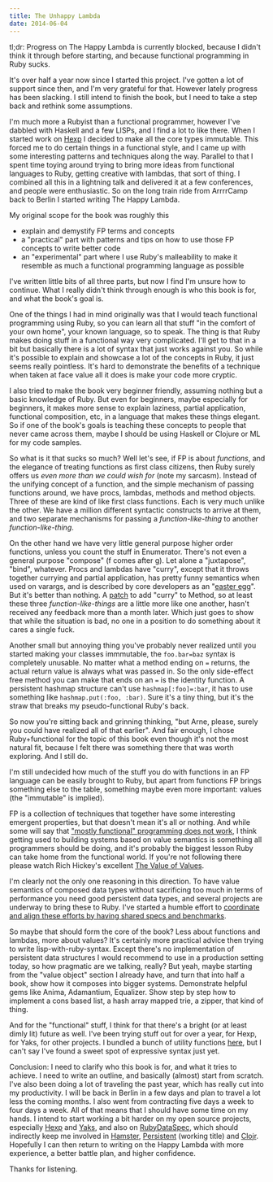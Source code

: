 ```yaml
---
title: The Unhappy Lambda
date: 2014-06-04
---
```


tl;dr: Progress on The Happy Lambda is currently blocked, because I didn't think it through before starting, and because functional programming in Ruby sucks.

It's over half a year now since I started this project. I've gotten a lot of support since then, and I'm very grateful for that. However lately progress has been slacking. I still intend to finish the book, but I need to take a step back and rethink some assumptions.

I'm much more a Rubyist than a functional programmer, however I've dabbled with Haskell and a few LISPs, and I find a lot to like there. When I started work on [Hexp](https://github.com/plexus/hexp) I decided to make all the core types immutable. This forced me to do certain things in a functional style, and I came up with some interesting patterns and techniques along the way. Parallel to that I spent time toying around trying to bring more ideas from functional languages to Ruby, getting creative with lambdas, that sort of thing. I combined all this in a lightning talk and delivered it at a few conferences, and people were enthusiastic. So on the long train ride from ArrrrCamp back to Berlin I started writing The Happy Lambda.

My original scope for the book was roughly this

* explain and demystify FP terms and concepts
* a "practical" part with patterns and tips on how to use those FP concepts to write better code
* an "experimental" part where I use Ruby's malleability to make it resemble as much a functional programming language as possible

I've written little bits of all three parts, but now I find I'm unsure how to continue. What I really didn't think through enough is who this book is for, and what the book's goal is.

One of the things I had in mind originally was that I would teach functional programming using Ruby, so you can learn all that stuff "in the comfort of your own home", your known language, so to speak. The thing is that Ruby makes doing stuff in a functional way very complicated. I'll get to that in a bit but basically there is a lot of syntax that just works against you. So while it's possible to explain and showcase a lot of the concepts in Ruby, it just seems really pointless. It's hard to demonstrate the benefits of a technique when taken at face value all it does is make your code more cryptic.

I also tried to make the book very beginner friendly, assuming nothing but a basic knowledge of Ruby. But even for beginners, maybe especially for beginners, it makes more sense to explain laziness, partial application, functional composition, etc, in a language that makes these things elegant. So if one of the book's goals is teaching these concepts to people that never came across them, maybe I should be using Haskell or Clojure or ML for my code samples.

So what is it that sucks so much? Well let's see, if FP is about *functions*, and the elegance of treating functions as first class citizens, then Ruby surely offers us *even more than we could wish for* (note my sarcasm). Instead of the unifying concept of a function, and the simple mechanism of passing functions around, we have procs, lambdas, methods and method objects. Three of these are kind of like first class functions. Each is very much unlike the other. We have a million different syntactic constructs to arrive at them, and two separate mechanisms for passing a *function-like-thing* to another *function-like-thing*.

On the other hand we have very little general purpose higher order functions, unless you count the stuff in Enumerator. There's not even a general purpose "compose" (f comes after g). Let alone a "juxtapose", "bind", whatever. Procs and lambdas have "curry", except that it throws together currying and partial application, has pretty funny semantics when used on varargs, and is described by core developers as an "[easter egg](https://bugs.ruby-lang.org/issues/6253)". But it's better than nothing. A [patch](https://bugs.ruby-lang.org/issues/9783) to add "curry" to Method, so at least these three *function-like-things* are a little more like one another, hasn't received any feedback more than a month later. Which just goes to show that while the situation is bad, no one in a position to do something about it cares a single fuck.

Another small but annoying thing you've probably never realized until you started making your classes immmutable, the `foo.bar=baz` syntax is completely unusable. No matter what a method ending on `=` returns, the actual return value is always what was passed in. So the only side-effect free method you can make that ends on an `=` is the identity function. A persistent hashmap structure can't use `hashmap[:foo]=:bar`, it has to use something like `hashmap.put(:foo, :bar)`. Sure it's a tiny thing, but it's the straw that breaks my pseudo-functional Ruby's back.

So now you're sitting back and grinning thinking, "but Arne, please, surely you could have realized all of that earlier". And fair enough, I chose Ruby+functional for the topic of this book even though it's not the most natural fit, because I felt there was something there that was worth exploring. And I still do.

I'm still undecided how much of the stuff you do with functions in an FP language can be easily brought to Ruby, but apart from functions FP brings something else to the table, something maybe even more important: values (the "immutable" is implied).

FP is a collection of techniques that together have some interesting emergent properties, but that doesn't mean it's all or nothing. And while some will say that ["mostly functional" programming does not work](http://queue.acm.org/detail.cfm?id=2611829), I think getting used to building systems based on value semantics is something all programmers should be doing, and it's probably the biggest lesson Ruby can take home from the functional world. If you're not following there please watch Rich Hickey's excellent [The Value of Values](http://www.youtube.com/watch?v=-6BsiVyC1kM).

I'm clearly not the only one reasoning in this direction. To have value semantics of composed data types without sacrificing too much in terms of performance you need good persistent data types, and several projects are underway to bring these to Ruby. I've started a humble effort to [coordinate and align these efforts by having shared specs and benchmarks](https://github.com/plexus/rubydataspec).

So maybe that should form the core of the book? Less about functions and lambdas, more about values? It's certainly more practical advice then trying to write lisp-with-ruby-syntax. Except there's no implementation of persistent data structures I would recommend to use in a production setting today, so how pragmatic are we talking, really? But yeah, maybe starting from the "value object" section I already have, and turn that into half a book, show how it composes into bigger systems. Demonstrate helpful gems like Anima, Adamantium, Equalizer. Show step by step how to implement a cons based list, a hash array mapped trie, a zipper, that kind of thing.

And for the "functional" stuff, I think for that there's a bright (or at least dimly lit) future as well. I've been trying stuff out for over a year, for Hexp, for Yaks, for other projects. I bundled a bunch of utility functions [here](https://github.com/plexus/fp/blob/master/lib/fp.rb), but I can't say I've found a sweet spot of expressive syntax just yet.

Conclusion: I need to clarify who this book is for, and what it tries to achieve. I need to write an outline, and basically (almost) start from scratch. I've also been doing a lot of traveling the past year, which has really cut into my productivity. I will be back in Berlin in a few days and plan to travel a lot less the coming months. I also went from contracting five days a week to four days a week. All of that means that I should have some time on my hands. I intend to start working a bit harder on my open source projects, especially [Hexp](https://github.com/plexus/hexp) and [Yaks](https://github.com/plexus/yaks), and also on [RubyDataSpec](https://github.com/plexus/rubydataspec), which should indirectly keep me involved in [Hamster](https://github.com/hamstergem/hamster), [Persistent](https://github.com/Who828/persistent_data_structures) (working title) and [Clojr](https://github.com/headius/clojr). Hopefully I can then return to writing on the Happy Lambda with more experience, a better battle plan, and higher confidence.

Thanks for listening.